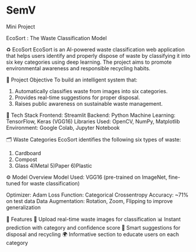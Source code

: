 # SemV
Mini Project

EcoSort : The Waste Classification Model

♻️ EcoSort
EcoSort is an AI-powered waste classification web application that helps users identify and properly dispose of waste by classifying it into six key categories using deep learning. The project aims to promote environmental awareness and responsible recycling habits.


🌱 Project Objective
To build an intelligent system that:

1) Automatically classifies waste from images into six categories.
2) Provides real-time suggestions for proper disposal.
3) Raises public awareness on sustainable waste management.

🧠 Tech Stack
Frontend: Streamlit
Backend: Python
Machine Learning: TensorFlow, Keras (VGG16)
Libraries Used: OpenCV, NumPy, Matplotlib
Environment: Google Colab, Jupyter Notebook


🗂️ Waste Categories
EcoSort identifies the following six types of waste:

1) Cardboard
2) Compost
3) Glass
4)Metal
5)Paper
6)Plastic


⚙️ Model Overview
Model Used: VGG16 (pre-trained on ImageNet, fine-tuned for waste classification)

Optimizer: Adam
Loss Function: Categorical Crossentropy
Accuracy: ~71% on test data
Data Augmentation: Rotation, Zoom, Flipping to improve generalization


🚀 Features
📸 Upload real-time waste images for classification
📊 Instant prediction with category and confidence score
🧾 Smart suggestions for disposal and recycling
🌍 Informative section to educate users on each category
